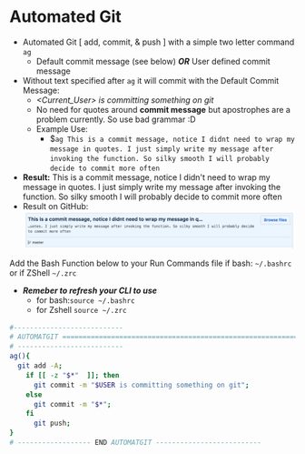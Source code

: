 # Automated Git

- Automated Git [ add, commit, & push ] with a simple two letter command `ag`
  - Default commit message (see below) _**OR**_ User defined commit message
- Without text specified after `ag` it will commit with the Default Commit Message:
  - _<Current_User> is committing something on git_
  - No need for quotes around **commit message** but apostrophes are a problem currently. So use bad grammar :D
  - Example Use:
    - $`ag This is a commit message, notice I didnt need to wrap my message in quotes. I just simply write my message after invoking the function. So silky smooth I will probably decide to commit more often`
- **Result:** This is a commit message, notice I didn't need to wrap my message in quotes. I just simply write my message after invoking the function. So silky smooth I will probably decide to commit more often
- Result on GitHub: ![GitHub Commit Result](../Media/Commit_Example.png)

Add the Bash Function below to your Run Commands file if bash: `~/.bashrc` or if ZShell `~/.zrc`

- _**Remeber to refresh your CLI to use**_
  - for bash:`source ~/.bashrc`
  - for Zshell `source ~/.zrc`

```sh
#---------------------------
# AUTOMATGIT ================================================================
# --------------------------
ag(){
  git add -A;
    if [[ -z "$*"  ]]; then
      git commit -m "$USER is committing something on git";
    else
      git commit -m "$*";
    fi
      git push;
}
# ------------------ END AUTOMATGIT --------------------------
```
